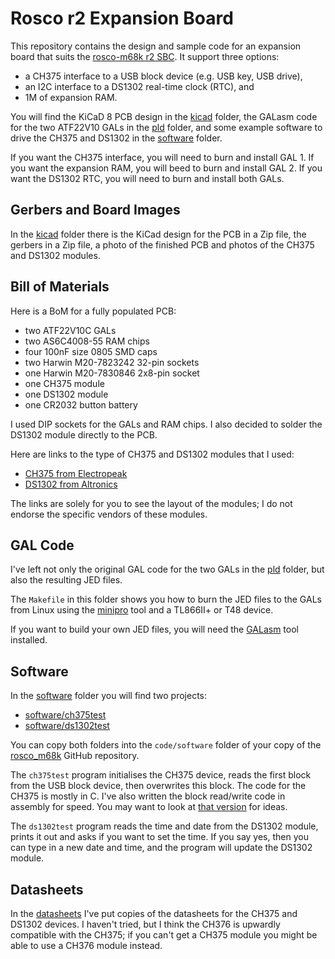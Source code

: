 # Rosco r2 Expansion Board

This repository contains the design and sample code for an expansion
board that suits the [rosco-m68k r2 SBC](https://rosco-m68k.com/).
It support three options:

 - a CH375 interface to a USB block device (e.g. USB key, USB drive),
 - an I2C interface to a DS1302 real-time clock (RTC), and
 - 1M of expansion RAM.

You will find the KiCaD 8 PCB design in the [kicad](kicad) folder, the
GALasm code for the two ATF22V10 GALs in the [pld](pld) folder, and some
example software to drive the CH375 and DS1302 in the [software](software)
folder.

If you want the CH375 interface, you will need to burn and install GAL 1.
If you want the expansion RAM, you will beed to burn and install GAL 2.
If you want the DS1302 RTC, you will need to burn and install both GALs.

## Gerbers and Board Images

In the [kicad](kicad) folder there is the KiCad design for the PCB in a Zip
file, the gerbers in a Zip file, a photo of the finished PCB and photos
of the CH375 and DS1302 modules.

## Bill of Materials

Here is a BoM for a fully populated PCB:

 - two ATF22V10C GALs
 - two AS6C4008-55 RAM chips
 - four 100nF size 0805 SMD caps
 - two Harwin M20-7823242 32-pin sockets
 - one Harwin M20-7830846 2x8-pin socket
 - one CH375 module
 - one DS1302 module
 - one CR2032 button battery

I used DIP sockets for the GALs and RAM chips.
I also decided to solder the DS1302 module directly to the PCB.

Here are links to the type of CH375 and DS1302 modules that I used:

 - [CH375 from Electropeak](https://electropeak.com/ch375b-read-and-write-usb-host-interface-communication-module)
 - [DS1302 from Altronics](https://www.altronics.com.au/p/z6207-ds1302-real-time-clock-module/)

The links are solely for you to see the layout of the modules; I do not
endorse the specific vendors of these modules.

## GAL Code

I've left not only the original GAL code for the two GALs in 
the [pld](pld) folder, but also the resulting JED files.

The `Makefile` in this folder shows you how to burn the JED files to
the GALs from Linux using the
[minipro](https://gitlab.com/DavidGriffith/minipro)
tool and a TL866II+ or T48 device.

If you want to build your own JED files, you will need the
[GALasm](https://github.com/daveho/GALasm) tool installed.

## Software

In the [software](software) folder you will find two projects:

 - [software/ch375test](software/ch375test)
 - [software/ds1302test](software/ds1302test)

You can copy both folders into the `code/software` folder of your copy
of the [rosco_m68k](https://github.com/rosco-m68k/rosco_m68k) GitHub
repository.

The `ch375test` program initialises the CH375 device, reads the first
block from the USB block device, then overwrites this block.
The code for the CH375 is mostly in C. I've also written the block
read/write code in assembly for speed. You may want to look at
[that version](https://github.com/EtchedPixels/FUZIX/blob/master/Kernel/platform/platform-rosco-r2/p68000.S) for ideas.

The `ds1302test` program reads the time and date from the DS1302 module,
prints it out and asks if you want to set the time. If you say yes, then
you can type in a new date and time, and the program will update the
DS1302 module.

## Datasheets

In the [datasheets](folder) I've put copies of the datasheets
for the CH375 and DS1302 devices. I haven't tried, but I think
the CH376 is upwardly compatible with the CH375; if you can't
get a CH375 module you might be able to use a CH376 module instead.
